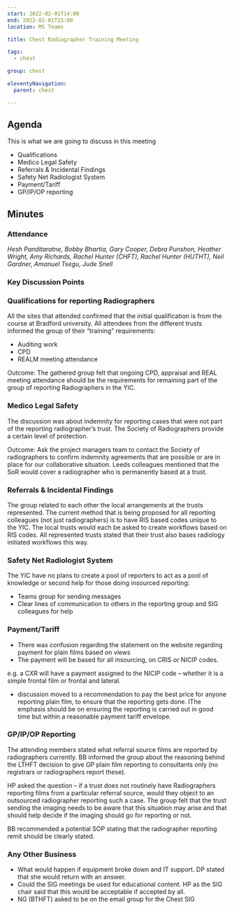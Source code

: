 ```yaml
---
start: 2022-02-01T14:00
end: 2022-02-01T15:00
location: MS Teams

title: Chest Radiographer Training Meeting

tags:
  - chest

group: chest

eleventyNavigation:
  parent: chest

---
```


## Agenda

This is what we are going to discuss in this meeting

* Qualifications
* Medico Legal Safety
* Referrals & Incidental Findings
* Safety Net Radiologist System
* Payment/Tariff
* GP/IP/OP reporting 

## Minutes

### Attendance
_Hesh Panditaratne, Bobby Bhartia, Gary Cooper, Debra Punshon, Heather Wright, Amy Richards, Rachel Hunter (CHFT), Rachel Hunter (HUTHT), Neil Gardner, Amanuel Tsegu, Jude Snell_
    
### Key Discussion Points
### Qualifications for reporting Radiographers 
All the sites that attended confirmed that the initial qualification is from the course at Bradford university. All attendees from the different trusts informed the group of their “training” requirements:
* Auditing work
* CPD 
* REALM meeting attendance 

Outcome: The gathered group felt that ongoing CPD, appraisal and REAL meeting attendance should be the requirements for remaining part of the group of reporting Radiographers in the YIC.
### Medico Legal Safety
The discussion was about indemnity for reporting cases that were not part of the reporting radiographer’s trust. The Society of Radiographers provide a certain level of protection. 

Outcome: Ask the project managers team to contact the Society of radiographers to confirm indemnity agreements that are possible or are in place for our collaborative situation. Leeds colleagues mentioned that the SoR would cover a radiographer who is permanently based at a trust.
### Referrals & Incidental Findings
The group related to each other the local arrangements at the trusts represented. The current method that is being proposed for all reporting colleagues (not just radiographers) is to have RIS based codes unique to the YIC. The local trusts would each be asked to create workflows based on RIS codes. All represented trusts stated that their trust also bases radiology initiated workflows this way.
### Safety Net Radiologist System
The YIC have no plans to create a pool of reporters to act as a pool of knowledge or second help for those doing insourced reporting:
* Teams group for sending messages
* Clear lines of communication to others in the reporting group and SIG colleagues for help
### Payment/Tariff
* There was confusion regarding the statement on the website regarding payment for plain films based on views
* The payment will be based for all insourcing, on CRIS or NICIP codes. 

e.g. a CXR will have a payment assigned to the NICIP code – whether it is a simple frontal film or frontal and lateral. 
* discussion moved to a recommendation to pay the best price for anyone reporting plain film, to ensure that the reporting gets done. IThe emphasis should be on ensuring the reporting is carried out in good time but within a reasonable payment tariff envelope.
### GP/IP/OP Reporting 
The attending members stated what referral source films are reported by radiographers currently. BB informed the group about the reasoning behind the LTHFT decision to give GP plain film reporting to consultants only (no registrars or radiographers report these).

HP asked the question – if a trust does not routinely have Radiographers reporting films from a particular referral source, would they object to an outsourced radiographer reporting such a case. The group felt that the trust sending the imaging needs to be aware that this situation may arise and that should help decide if the imaging should go for reporting or not.

BB recommended a potential SOP stating that the radiographer reporting remit should be clearly stated.
### Any Other Business
* What would happen if equipment broke down and IT support. DP stated that she would return with an answer.
* Could the SIG meetings be used for educational content. HP as the SIG chair said that this would be acceptable if accepted by all.
* NG (BTHFT) asked to be on the email group for the Chest SIG






